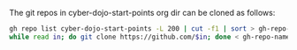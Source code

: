 
The git repos in cyber-dojo-start-points org dir can be cloned as follows:

```bash
gh repo list cyber-dojo-start-points -L 200 | cut -f1 | sort > gh-repo-names.txt 
while read in; do git clone https://github.com/$in; done < gh-repo-names.txt
```

